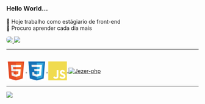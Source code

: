 ### Hello World...
🔭 Hoje trabalho como estágiario de front-end <br/>
🌱 Procuro aprender cada dia mais

<div>
  <a href="https://github.com/JezerRch">
  <img style="border-radius: 35%;" height="180em" src="https://github-readme-stats-git-masterrstaa-rickstaa.vercel.app/api?username=JezerRch&show_icons=true&theme=dracula&include_all_commits=true&count_private=true"/>
  <img height="180em" src="https://github-readme-stats-git-masterrstaa-rickstaa.vercel.app/api/top-langs/?username=JezerRch&layout=compact&langs_count=7&theme=dracula"/>
</div>
<hr/>
<div style="display: inline_block"><br>
  <img align="center" alt="Jezer-HTML" height="10%" width="10%" src="https://raw.githubusercontent.com/devicons/devicon/master/icons/html5/html5-original.svg"/>
  <img align="center" alt="Jezer-CSS" height="10%" width="10%" src="https://raw.githubusercontent.com/devicons/devicon/master/icons/css3/css3-original.svg">
  <img align="center" alt="Jezer-Js" height="10%" width="10%" src="https://raw.githubusercontent.com/devicons/devicon/master/icons/javascript/javascript-plain.svg">
  <img align="center" alt="Jezer-php" height="15%" width="15%" src="https://cdn.jsdelivr.net/gh/devicons/devicon/icons/php/php-original.svg">
</div>
<hr/>
<div>
    <a href="https://www.linkedin.com/in/jezerrocha/" target="_blank"><img src="https://img.shields.io/badge/-LinkedIn-%230077B5?style=for-the-badge&logo=linkedin&logoColor=white" target="_blank"></a> 
</div>

<!--
**JezerRch/JezerRch** is a ✨ _special_ ✨ repository because its `README.md` (this file) appears on your GitHub profile.

Here are some ideas to get you started:

- 🔭 I’m currently working on ...
- 🌱 I’m currently learning ...
- 👯 I’m looking to collaborate on ...
- 🤔 I’m looking for help with ...
- 💬 Ask me about ...
- 📫 How to reach me: ...
- 😄 Pronouns: ...
- ⚡ Fun fact: ...
-->
